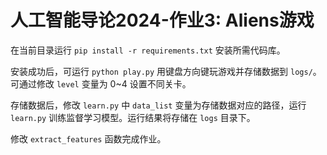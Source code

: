 # 人工智能导论2024-作业3: Aliens游戏

在当前目录运行 `pip install -r requirements.txt` 安装所需代码库。

安装成功后，可运行 `python play.py` 用键盘方向键玩游戏并存储数据到 `logs/`。可通过修改 `level` 变量为 0~4 设置不同关卡。

存储数据后，修改 `learn.py` 中 `data_list` 变量为存储数据对应的路径，运行 `learn.py` 训练监督学习模型。运行结果将存储在 `logs` 目录下。

修改 `extract_features` 函数完成作业。